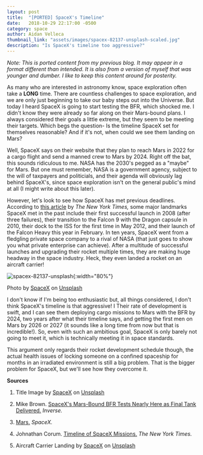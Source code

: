 ```yaml
---
layout: post
title:  "[PORTED] SpaceX's Timeline"
date:   2018-10-29 22:17:00 -0500
category: space
author: Aidan Velleca
thumbnail_link: "assets/images/spacex-82137-unsplash-scaled.jpg"
description: "Is SpaceX's timeline too aggressive?"
---
```

*Note: This is ported content from my previous blog. It may appear in a format different than intended. It is also from a version of myself that was younger and dumber. I like to keep this content around for posterity.*

As many who are interested in astronomy know, space exploration often take a **LONG** time. There are countless challenges to space exploration, and we are only just beginning to take our baby steps out into the Universe. But today I heard SpaceX is going to start testing the BFR, which shocked me. I didn't know they were already so far along on their Mars-bound plans. I always considered their goals a little extreme, but they seem to be meeting their targets. Which begs the question- Is the timeline SpaceX set for themselves reasonable? And if it's not, when could we see them landing on Mars? 

Well, SpaceX says on their website that they plan to reach Mars in 2022 for a cargo flight and send a manned crew to Mars by 2024. Right off the bat, this sounds ridiculous to me. NASA has the 2030's pegged as a "maybe" for Mars. But one must remember, NASA is a government agency, subject to the will of taxpayers and politicials, and their agenda will obviously lag behind SpaceX's, since space exploration isn't on the general public's mind at all (I might write about this later).

However, let's look to see how SpaceX has met previous deadlines. According to [this article](https://www.nytimes.com/interactive/2018/science/spacex-falcon-launch.html) by _The New York Times,_ some major landmarks SpaceX met in the past include their first successful launch in 2008 (after three failures), their transition to the Falcon 9 with the Dragon capsule in 2010, their dock to the ISS for the first time in May 2012, and their launch of the Falcon Heavy this year in February. In ten years, SpaceX went from a fledgling private space company to a rival of NASA (that just goes to show you what private enterprise can achieve). After a multitude of successful launches and upgrading their rocket multiple times, they are making huge headway in the space industry. Heck, they even landed a rocket on an aircraft carrier! 

![spacex-82137-unsplash](http://aidanvelleca.com/wp-content/uploads/2018/10/spacex-82137-unsplash.jpg){:width="80%"}  

Photo by [SpaceX](https://unsplash.com/photos/Zir1FQf5yGk?utm_source=unsplash&utm_medium=referral&utm_content=creditCopyText) on [Unsplash](https://unsplash.com/search/photos/spacex?utm_source=unsplash&utm_medium=referral&utm_content=creditCopyText)

I don't know if I'm being too enthusiastic but, all things considered, I don't think SpaceX's timeline is that aggressive! I Their rate of development is swift, and I can see them deploying cargo missions to Mars with the BFR by 2024, two years after what their timeline says, and getting the first men on Mars by 2026 or 2027 (it sounds like a long time from now but that is incredible!). So, even with such an ambitious goal, SpaceX is only barely not going to meet it, which is technically meeting it in space standards. 

This argument only regards their rocket development schedule though, the actual health issues of locking someone on a confined spaceship for months in an irradiated environment is still a big problem. That is the bigger problem for SpaceX, but we'll see how they overcome it. 

**Sources**

1.  Title Image by [SpaceX](https://unsplash.com/photos/GDdRP7U5ct0?utm_source=unsplash&utm_medium=referral&utm_content=creditCopyText) on [Unsplash](https://unsplash.com/search/photos/rocket-launch?utm_source=unsplash&utm_medium=referral&utm_content=creditCopyText)

2.  Mike Brown. [SpaceX's Mars-Bound BFR Tests Nearly Here as Final Tank Delivered.](https://www.inverse.com/article/50285-spacex-s-mars-bound-bfr-tests-nearly-here-as-final-tank-delivered) _Inverse._

3.  [Mars.](https://www.spacex.com/mars) _SpaceX._

4.  Johnathan Corum. [Timeline of SpaceX Missions.](https://www.nytimes.com/interactive/2018/science/spacex-falcon-launch.html) _The New York Times._

5.  Aircraft Carrier Landing by [SpaceX](https://unsplash.com/photos/Zir1FQf5yGk?utm_source=unsplash&utm_medium=referral&utm_content=creditCopyText) on [Unsplash](https://unsplash.com/search/photos/spacex?utm_source=unsplash&utm_medium=referral&utm_content=creditCopyText)